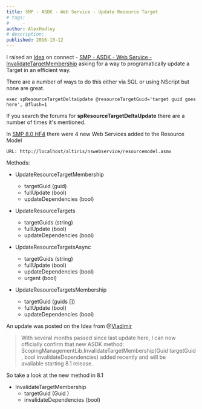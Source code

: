 ```yaml
---
title: SMP - ASDK - Web Service - Update Resource Target
# tags:
#     - 
author: AlexHedley
# description: 
published: 2016-10-12
---
```


I raised an [Idea](https://www.symantec.com/connect/endpoint-management/ideas) on connect - [SMP - ASDK - Web Service - InvalidateTargetMembership](https://community.broadcom.com/symantecenterprise/viewdocument?DocumentKey=ecf4247c-6459-4fee-ae38-8528124c4c00&amp;CommunityKey=206bac34-051d-4ea1-b726-4ea8778c1986&amp;tab=librarydocuments) asking for a way to programatically update a Target in an efficient way.
  
There are a number of ways to do this either via SQL or using NScript but none are great.

    exec spResourceTargetDeltaUpdate @resourceTargetGuid='target guid goes here', @flush=1

If you search the forums for **spResourceTargetDeltaUpdate** there are a number of times it's mentioned.
  
In [SMP 8.0 HF4](https://community.broadcom.com/groups/viewthread?MessageKey=c0e4f916-b302-4f6b-add0-b1f6e4b91ecf&amp;CommunityKey=36a652c6-c7e1-4701-af0f-b978f701f102&amp;tab=digestviewer#bmc0e4f916-b302-4f6b-add0-b1f6e4b91ecf) there were 4 new Web Services added to the Resource Model

    URL: http://localhost/altiris/nswebservice/resourcemodel.asmx

Methods:
  
- UpdateResourceTargetMembership
    - targetGuid (guid)
    - fullUpdate (bool)
    - updateDependencies (bool)

- UpdateResourceTargets
    - targetGuids (string)
    - fullUpdate (bool)
    - updateDependencies (bool)

- UpdateResourceTargetsAsync
    - targetGuids (string)
    - fullUpdate (bool)
    - updateDependencies (bool)
    - urgent (bool)

- UpdateResourceTargetsMembership
    - targetGuid (guids [])
    - fullUpdate (bool)
    - updateDependencies (bool)

An update was posted on the Idea from @[Vladimir](https://www.symantec.com/connect/user/vladimir-zelenjak)

> With several months passed since last update here, I can now officially confirm that new ASDK method: ScopingManagementLib.InvalidateTargetMembership(Guid targetGuid, bool invalidateDependencies) added recently and will be available starting 8.1 release.

So take a look at the new method in 8.1

- InvalidateTargetMembership
    - targetGuid (Guid )
    - invalidateDependencies (bool)
